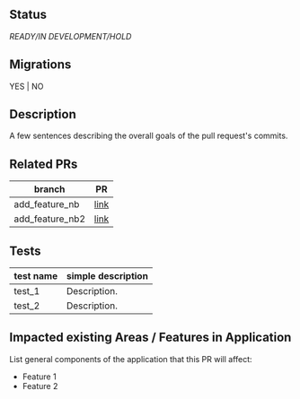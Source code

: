 ## Status
*READY/IN DEVELOPMENT/HOLD*

## Migrations
YES | NO

## Description
A few sentences describing the overall goals of the pull request's commits.

## Related PRs

branch | PR
------ | ------
add_feature_nb | [link]()
add_feature_nb2 | [link]()


## Tests

test name | simple description
------ | ------
test_1 | Description.
test_2 | Description.


## Impacted existing Areas / Features in Application
List general components of the application that this PR will affect:

* Feature 1
* Feature 2

